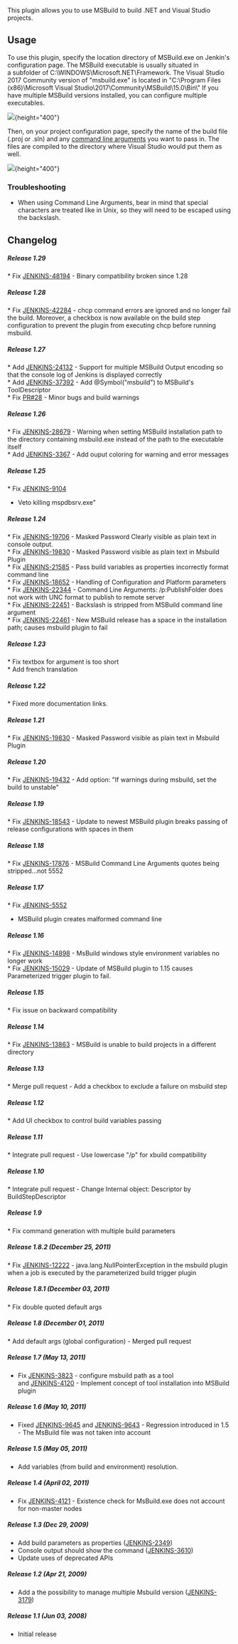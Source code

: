 This plugin allows you to use MSBuild to build .NET and Visual Studio
projects.

## Usage

To use this plugin, specify the location directory of MSBuild.exe on
Jenkin's configuration page. The MSBuild executable is usually
situated in a subfolder of C:\\WINDOWS\\Microsoft.NET\\Framework. The
Visual Studio 2017 Community version of "msbuild.exe" is located in
"C:\\Program Files (x86)\\Microsoft Visual
Studio\\2017\\Community\\MSBuild\\15.0\\Bin\\" If you have multiple
MSBuild versions installed, you can configure multiple executables. 

  

![](docs/images/jenkins-msbuild.png){height="400"}

Then, on your project configuration page, specify the name of the build
file (.proj or .sln) and any [command line
arguments](https://docs.microsoft.com/en-us/visualstudio/msbuild/msbuild-command-line-reference?view=vs-2017)
you want to pass in. The files are compiled to the directory where
Visual Studio would put them as well.

  

![](docs/images/jenkins-job-msbuild.png){height="400"}

### Troubleshooting

-   When using Command Line Arguments, bear in mind that special
    characters are treated like in Unix, so they will need to be escaped
    using the backslash.

## Changelog

##### Release 1.29

\*
Fix [JENKINS-48194](https://issues.jenkins-ci.org/browse/JENKINS-48194) -
Binary compatibility broken since 1.28

##### Release 1.28

\*
Fix [JENKINS-42284](https://issues.jenkins-ci.org/browse/JENKINS-42284) -
chcp command errors are ignored and no longer fail the build. Moreover,
a checkbox is now available on the build step configuration to prevent
the plugin from executing chcp before running msbuild.

##### Release 1.27

\*
Add [JENKINS-24132](https://issues.jenkins-ci.org/browse/JENKINS-24132) -
Support for multiple MSBuild Output encoding so that the console log of
Jenkins is displayed correctly   
\*
Add [JENKINS-37392](https://issues.jenkins-ci.org/browse/JENKINS-37392) -
Add @Symbol("msbuild") to MSBuild's ToolDescriptor  
\* Fix [PR\#28](https://github.com/jenkinsci/msbuild-plugin/pull/28) -
Minor bugs and build warnings 

##### Release 1.26

\*
Fix [JENKINS-28679](https://issues.jenkins-ci.org/browse/JENKINS-28679) -
Warning when setting MSBuild installation path to the directory
containing msbuild.exe instead of the path to the executable itself   
\*
Add [JENKINS-3367](https://issues.jenkins-ci.org/browse/JENKINS-3367) -
Add ouput coloring for warning and error messages

##### Release 1.25

\* Fix [JENKINS-9104](https://issues.jenkins-ci.org/browse/JENKINS-9104)
- Veto killing mspdbsrv.exe"

##### Release 1.24

\* Fix
[JENKINS-19706](https://issues.jenkins-ci.org/browse/JENKINS-19706) -
Masked Password Clearly visible as plain text in console output.  
\* Fix
[JENKINS-19830](https://issues.jenkins-ci.org/browse/JENKINS-19830) -
Masked Password visible as plain text in Msbuild Plugin  
\* Fix
[JENKINS-21585](https://issues.jenkins-ci.org/browse/JENKINS-21585) -
Pass build variables as properties incorrectly format command line  
\* Fix
[JENKINS-18652](https://issues.jenkins-ci.org/browse/JENKINS-18652) -
Handling of Configuration and Platform parameters  
\* Fix
[JENKINS-22344](https://issues.jenkins-ci.org/browse/JENKINS-22344) -
Command Line Arguments: /p:PublishFolder does not work with UNC format
to publish to remote server  
\* Fix
[JENKINS-22451](https://issues.jenkins-ci.org/browse/JENKINS-22451) -
Backslash is stripped from MSBuild command line argument  
\* Fix
[JENKINS-22461](https://issues.jenkins-ci.org/browse/JENKINS-22461) -
New MSBuild release has a space in the installation path; causes msbuild
plugin to fail

##### Release 1.23

\* Fix textbox for argument is too short  
\* Add french translation

##### Release 1.22

\* Fixed more documentation links.

##### Release 1.21

\* Fix
[JENKINS-19830](https://issues.jenkins-ci.org/browse/JENKINS-19830) -
Masked Password visible as plain text in Msbuild Plugin

##### Release 1.20

\* Fix
[JENKINS-19432](https://issues.jenkins-ci.org/browse/JENKINS-19432) -
Add option: "If warnings during msbuild, set the build to unstable"

##### Release 1.19

\* Fix
[JENKINS-18543](https://issues.jenkins-ci.org/browse/JENKINS-18543) -
Update to newest MSBuild plugin breaks passing of release configurations
with spaces in them

##### Release 1.18

\* Fix
[JENKINS-17876](https://issues.jenkins-ci.org/browse/JENKINS-17876) -
MSBuild Command Line Arguments quotes being stripped...not 5552

##### Release 1.17

\* Fix [JENKINS-5552](https://issues.jenkins-ci.org/browse/JENKINS-5552)
- MSBuild plugin creates malformed command line

##### Release 1.16

\* Fix
[JENKINS-14898](https://issues.jenkins-ci.org/browse/JENKINS-14898) -
MsBuild windows style environment variables no longer work  
\* Fix
[JENKINS-15029](https://issues.jenkins-ci.org/browse/JENKINS-15029) -
Update of MSBuild plugin to 1.15 causes Parameterized trigger plugin to
fail.

##### Release 1.15

\* Fix issue on backward compatibility

##### Release 1.14

\* Fix
[JENKINS-13863](https://issues.jenkins-ci.org/browse/JENKINS-13863) -
MSBuild is unable to build projects in a different directory

##### Release 1.13

\* Merge pull request - Add a checkbox to exclude a failure on msbuild
step

##### Release 1.12

\* Add UI checkbox to control build variables passing

##### Release 1.11

\* Integrate pull request - Use lowercase "/p" for xbuild compatibility

##### Release 1.10

\* Integrate pull request - Change Internal object: Descriptor by
BuildStepDescriptor

##### Release 1.9

\* Fix command generation with multiple build parameters

##### Release 1.8.2 (December 25, 2011)

\* Fix
[JENKINS-12222](https://issues.jenkins-ci.org/browse/JENKINS-12222) -
java.lang.NullPointerException in the msbuild plugin when a job is
executed by the parameterized build trigger plugin

##### Release 1.8.1 (December 03, 2011)

\* Fix double quoted default args

##### Release 1.8 (December 01, 2011)

\* Add default args (global configuration) - Merged pull request

##### Release 1.7 (May 13, 2011)

-   Fix
    [JENKINS-3823](https://issues.jenkins-ci.org/browse/JENKINS-3823) -
    configure msbuild path as a tool  
    and
    [JENKINS-4120](https://issues.jenkins-ci.org/browse/JENKINS-4120) -
    Implement concept of tool installation into MSBuild plugin

##### Release 1.6 (May 10, 2011)

-   Fixed
    [JENKINS-9645](https://issues.jenkins-ci.org/browse/JENKINS-9645)
    and
    [JENKINS-9643](https://issues.jenkins-ci.org/browse/JENKINS-9643) -
    Regression introduced in 1.5 - The MsBuild file was not taken into
    account

##### Release 1.5 (May 05, 2011)

-   Add variables (from build and environment) resolution.

##### Release 1.4 (April 02, 2011)

-   Fix
    [JENKINS-4121](https://issues.jenkins-ci.org/browse/JENKINS-4121) -
    Existence check for MsBuild.exe does not account for non-master
    nodes

##### Release 1.3 (Dec 29, 2009)

-   Add build parameters as properties
    ([JENKINS-2349](https://issues.jenkins-ci.org/browse/JENKINS-2349))
-   Console output should show the command
    ([JENKINS-3610](https://issues.jenkins-ci.org/browse/JENKINS-3610))
-   Update uses of deprecated APIs

##### Release 1.2 (Apr 21, 2009)

-   Add a the possibility to manage multiple Msbuild version
    ([JENKINS-3179](https://issues.jenkins-ci.org/browse/JENKINS-3179))

##### Release 1.1 (Jun 03, 2008)

-   Initial release
